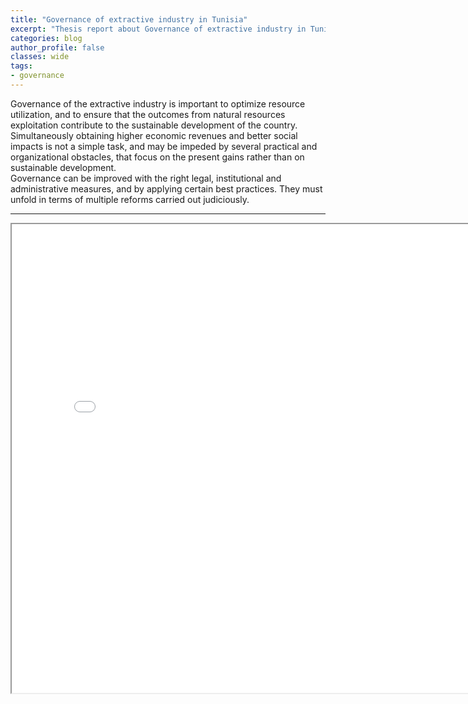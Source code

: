 ```yaml
---
title: "Governance of extractive industry in Tunisia"
excerpt: "Thesis report about Governance of extractive industry in Tunisia by Meher Béjaoui"
categories: blog
author_profile: false
classes: wide
tags:
- governance
---
```

Governance of the extractive industry is important to optimize resource utilization, and to ensure that the outcomes from natural resources exploitation contribute to the sustainable development of the country.  
Simultaneously obtaining higher economic revenues and better social impacts is not a simple task, and may be impeded by several practical and organizational obstacles, that focus on the present gains rather than on sustainable development.  
Governance can be improved with the right legal, institutional and administrative measures, and by applying certain best practices. They must unfold in terms of multiple reforms carried out judiciously.

***

<iframe src="/assets/governanceinTunisia.pdf" alt ="pdf report titled Governance of extractive industry in Tunisia" width="800" height="750"></iframe>
